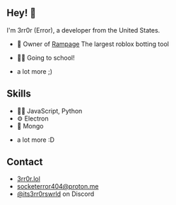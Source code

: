 ## Hey! 👋
I'm 3rr0r (Error), a developer from the United States.

- 🦔 Owner of [Rampage](https://discord.me/Rampage) The largest roblox botting tool

- 👨‍💻 Going to school!

+ a lot more ;)

## Skills
- 👨‍💻 JavaScript, Python
- ⚙️ Electron
- 💽 Mongo
+ a lot more :D

## Contact
- [3rr0r.lol](https://3rr0r.lol)
- [socketerror404@proton.me](mailto:socketerror404@proton.me)
- [@its3rr0rswrld](./) on Discord
